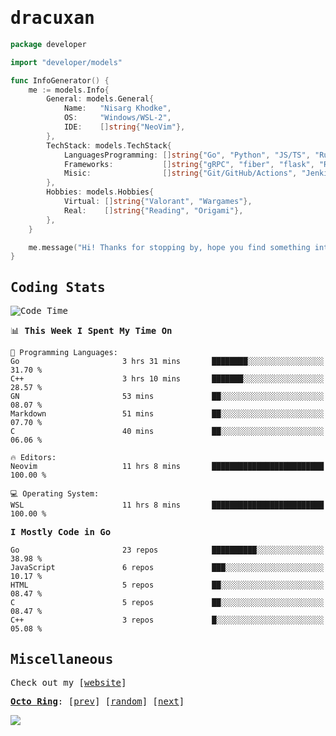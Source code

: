 <!-- Banner -->
<!--
<img src="https://i.imgur.com/mz4ym1F.png" style="max-height:550px"/>
-->


<samp>
	
<!-- Coded Intro -->
	
# dracuxan

```go
package developer

import "developer/models"

func InfoGenerator() {
	me := models.Info{
		General: models.General{
			Name:   "Nisarg Khodke",
			OS:     "Windows/WSL-2",
			IDE:    []string{"NeoVim"},
		},
		TechStack: models.TechStack{
			LanguagesProgramming: []string{"Go", "Python", "JS/TS", "Rust", "C"},
			Frameworks: 	      []string{"gRPC", "fiber", "flask", "React.js", "Next.js"},
			Misic:                []string{"Git/GitHub/Actions", "Jenkins", "Docker"},
		},
		Hobbies: models.Hobbies{
			Virtual: []string{"Valorant", "Wargames"},
			Real:    []string{"Reading", "Origami"},
		},		
	}

	me.message("Hi! Thanks for stopping by, hope you find something interesting!") 
}
```

## Coding Stats


<!--START_SECTION:waka-->
![Code Time](http://img.shields.io/badge/Code%20Time-180%20hrs%2059%20mins-blue)

📊 **This Week I Spent My Time On** 

```text
💬 Programming Languages: 
Go                       3 hrs 31 mins       ████████░░░░░░░░░░░░░░░░░   31.70 % 
C++                      3 hrs 10 mins       ███████░░░░░░░░░░░░░░░░░░   28.57 % 
GN                       53 mins             ██░░░░░░░░░░░░░░░░░░░░░░░   08.07 % 
Markdown                 51 mins             ██░░░░░░░░░░░░░░░░░░░░░░░   07.70 % 
C                        40 mins             ██░░░░░░░░░░░░░░░░░░░░░░░   06.06 % 

🔥 Editors: 
Neovim                   11 hrs 8 mins       █████████████████████████   100.00 % 

💻 Operating System: 
WSL                      11 hrs 8 mins       █████████████████████████   100.00 % 
```

**I Mostly Code in Go** 

```text
Go                       23 repos            ██████████░░░░░░░░░░░░░░░   38.98 % 
JavaScript               6 repos             ███░░░░░░░░░░░░░░░░░░░░░░   10.17 % 
HTML                     5 repos             ██░░░░░░░░░░░░░░░░░░░░░░░   08.47 % 
C                        5 repos             ██░░░░░░░░░░░░░░░░░░░░░░░   08.47 % 
C++                      3 repos             █░░░░░░░░░░░░░░░░░░░░░░░░   05.08 % 
```




<!--END_SECTION:waka-->

## Miscellaneous

Check out my [[website](https://bynisarg.in/)]

[**Octo Ring**](https://octo-ring.com/):
[[prev](https://octo-ring.com/p/dracuxan/prev)]  [[random](https://octo-ring.com/p/dracuxan/random)]  [[next](https://octo-ring.com/p/dracuxan/next)]

![](https://komarev.com/ghpvc/?username=dracuxan&style=flat-square)

</samp>
